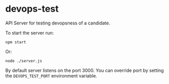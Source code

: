 # devops-test
API Server for testing devopsness of a candidate.

To start the server run:

```
npm start
```

Or:

```
node ./server.js
```

By default server listens on the port 3000. You can override port by setting the `DEVOPS_TEST_PORT` environment variable.